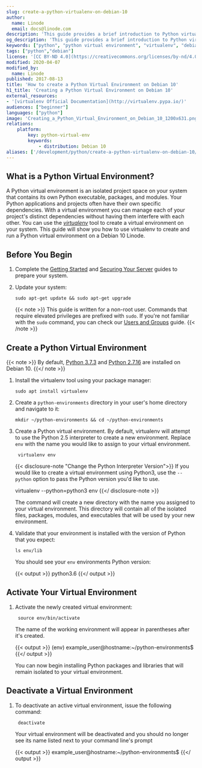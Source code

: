 ```yaml
---
slug: create-a-python-virtualenv-on-debian-10
author:
  name: Linode
  email: docs@linode.com
description: 'This guide provides a brief introduction to Python virtual environments using the virtualenv tool. You will install the virtualenv tool on an Debian 10 Linode and create a virtual environment running Python3.'
og_description: 'This guide provides a brief introduction to Python virtual environments using the virtualenv tool. You will install the virtualenv tool on an Debian 10 Linode and create a virtual environment running Python3.'
keywords: ["python", "python virtual environment", "virtualenv", "debian 10"]
tags: ["python","debian"]
license: '[CC BY-ND 4.0](https://creativecommons.org/licenses/by-nd/4.0)'
modified: 2020-04-07
modified_by:
  name: Linode
published: 2017-08-13
title: 'How to create a Python Virtual Environment on Debian 10'
h1_title: 'Creating a Python Virtual Environment on Debian 10'
external_resources:
- '[virtualenv Official Documentation](http://virtualenv.pypa.io/)'
audiences: ["beginner"]
languages: ["python"]
image: 'Creating_a_Python_Virtual_Environment_on_Debian_10_1200x631.png'
relations:
    platform:
        key: python-virtual-env
        keywords:
            - distribution: Debian 10
aliases: ['/development/python/create-a-python-virtualenv-on-debian-10/']
---
```


## What is a Python Virtual Environment?

A Python virtual environment is an isolated project space on your system that contains its own Python executable, packages, and modules. Your Python applications and projects often have their own specific dependencies. With a virtual environment you can manage each of your project's distinct dependencies without having them interfere with each other. You can use the [*virtualenv*](https://pypi.org/project/virtualenv/) tool to create a virtual environment on your system. This guide will show you how to use virtualenv to create and run a Python virtual environment on a Debian 10 Linode.

## Before You Begin

1.  Complete the [Getting Started](/docs/getting-started) and [Securing Your Server](/docs/security/securing-your-server) guides to prepare your system.

1.  Update your system:

        sudo apt-get update && sudo apt-get upgrade

    {{< note >}}
This guide is written for a non-root user. Commands that require elevated privileges are prefixed with `sudo`. If you're not familiar with the `sudo` command, you can check our [Users and Groups](/docs/tools-reference/linux-users-and-groups) guide.
    {{< /note >}}

## Create a Python Virtual Environment

{{< note >}}
By default, [Python 3.7.3](https://docs.python.org/3.6/whatsnew/3.6.html) and [Python 2.7.16](https://docs.python.org/2.7/) are installed on Debian 10.
{{</ note >}}

1.  Install the virtualenv tool using your package manager:

        sudo apt install virtualenv

1.  Create a `python-environments` directory in your user's home directory and navigate to it:

        mkdir ~/python-environments && cd ~/python-environments

1. Create a Python virtual environment. By default, virtualenv will attempt to use the Python 2.5 interpreter to create a new environment. Replace `env` with the name you would like to assign to your virtual environment.

        virtualenv env

    {{< disclosure-note "Change the Python Interpreter Version">}}
If you would like to create a virtual environment using Python3, use the `--python` option to pass the Python version you'd like to use.

    virtualenv --python=python3 env
    {{</ disclosure-note >}}

    The command will create a new directory with the name you assigned to your virtual environment. This directory will contain all of the isolated files, packages, modules, and executables that will be used by your new environment.

1.  Validate that your environment is installed with the version of Python that you expect:

        ls env/lib

    You should see your `env` environments Python version:

    {{< output >}}
python3.6
    {{</ output >}}

## Activate Your Virtual Environment

1. Activate the newly created virtual environment:

        source env/bin/activate

    The name of the working environment will appear in parentheses after it's created.

      {{< output >}}
(env) example_user@hostname:~/python-environments$
      {{</ output >}}

      You can now begin installing Python packages and libraries that will remain isolated to your virtual environment.

## Deactivate a Virtual Environment

1. To deactivate an active virtual environment, issue the following command:

        deactivate

    Your virtual environment will be deactivated and you should no longer see its name listed next to your command line's prompt

    {{< output >}}
example_user@hostname:~/python-environments$
    {{</ output >}}
